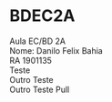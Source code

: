 # BDEC2A
Aula EC/BD 2A<br/>
Nome: Danilo Felix Bahia<br/>
RA 1901135 <br/>
Teste <br/>
Outro Teste<br/>
Outro Teste Pull<br/>
